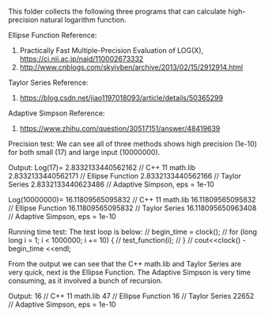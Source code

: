 This folder collects the following three programs that can calculate high-precision natural logarithm function.


Ellipse Function
Reference:
1) Practically Fast Multiple-Precision Evaluation of LOG(X), https://ci.nii.ac.jp/naid/110002673332
2) http://www.cnblogs.com/skyivben/archive/2013/02/15/2912914.html

Taylor Series
Reference:
1) https://blog.csdn.net/jiao1197018093/article/details/50365299

Adaptive Simpson
Reference:
1) https://www.zhihu.com/question/30517151/answer/48419639


Precision test:
We can see all of three methods shows high precision (1e-10) for both small (17) and large input (10000000).

Output:
Log(17)=
2.8332133440562162     // C++ 11 math.lib
2.8332133440562171     // Ellipse Function
2.8332133440562166     // Taylor Series
2.8332133440623486     // Adaptive Simpson, eps = 1e-10

Log(10000000)=
16.11809565095832      // C++ 11 math.lib
16.11809565095832      // Ellipse Function
16.11809565095832      // Taylor Series
16.118095650963408     // Adaptive Simpson, eps = 1e-10

Running time test:
The test loop is below:
//    begin_time = clock();
//    for (long long i = 1; i < 1000000; i += 10) {
//        test_function(i);
//    }
//    cout<<clock() - begin_time <<endl;

From the output we can see that the C++ math.lib and Taylor Series are very quick, next is the Ellipse Function. The Adaptive Simpson is very time consuming, as it involved a bunch of recursion. 

Output:
16        // C++ 11 math.lib
47        // Ellipse Function
16        // Taylor Series
22652     // Adaptive Simpson, eps = 1e-10